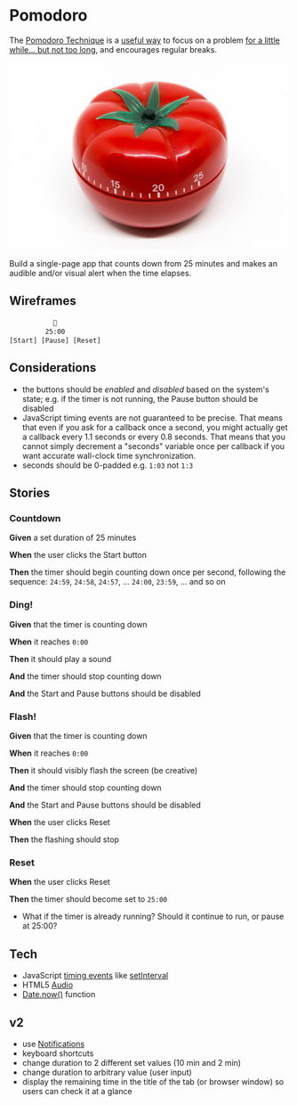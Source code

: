 # Pomodoro

The [Pomodoro Technique](https://en.wikipedia.org/wiki/Pomodoro_Technique) is a [useful way](https://lifehacker.com/productivity-101-a-primer-to-the-pomodoro-technique-1598992730) to focus on a problem [for a little while... but not too long](https://en.wikipedia.org/wiki/Timeboxing), and encourages regular breaks. 

![tomato timer](pomodoro.jpg)

Build a single-page app that counts down from 25 minutes and makes an audible and/or visual alert when the time elapses.

## Wireframes

```
           🍅
         25:00   
[Start] [Pause] [Reset]
```

## Considerations

* the buttons should be *enabled* and *disabled* based on the system's state; e.g. if the timer is not running, the Pause button should be disabled
* JavaScript timing events are not guaranteed to be precise. That means that even if you ask for a callback once a second, you might actually get a callback every 1.1 seconds or every 0.8 seconds. That means that you cannot simply decrement a "seconds" variable once per callback if you want accurate wall-clock time synchronization.
* seconds should be 0-padded e.g. `1:03` not `1:3`

## Stories

<!--box-->

### Countdown

**Given** a set duration of 25 minutes

**When** the user clicks the Start button

**Then** the timer should begin counting down once per second, following the sequence: `24:59`, `24:58`, `24:57`, ... `24:00`, `23:59`, ... and so on

<!--/box-->
<!--box-->

### Ding!

**Given** that the timer is counting down 

**When** it reaches `0:00`

**Then** it should play a sound

**And** the timer should stop counting down

**And** the Start and Pause buttons should be disabled

<!--/box-->
<!--box-->

### Flash!

**Given** that the timer is counting down 

**When** it reaches `0:00`

**Then** it should visibly flash the screen (be creative)

**And** the timer should stop counting down

**And** the Start and Pause buttons should be disabled

**When** the user clicks Reset

**Then** the flashing should stop

<!--/box-->
<!--box-->

### Reset

**When** the user clicks Reset

**Then** the timer should become set to `25:00`

* What if the timer is already running? Should it continue to run, or pause at 25:00?

<!--/box-->

## Tech

* JavaScript [timing events](https://www.w3schools.com/js/js_timing.asp) like [setInterval](https://developer.mozilla.org/en-US/docs/Web/API/WindowOrWorkerGlobalScope/setInterval)
* HTML5 [Audio](https://developer.mozilla.org/en-US/docs/Web/API/HTMLAudioElement)
* [Date.now()](https://developer.mozilla.org/en-US/docs/Web/JavaScript/Reference/Global_Objects/Date/now) function

## v2

* use [Notifications](https://developer.mozilla.org/en-US/docs/Web/API/Notifications_API)
* keyboard shortcuts
* change duration to 2 different set values (10 min and 2 min)
* change duration to arbitrary value (user input)
* display the remaining time in the title of the tab (or browser window) so users can check it at a glance

